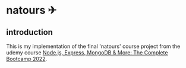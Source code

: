 # natours ✈

## introduction

This is my implementation of the final 'natours' course project from the udemy course [Node.js, Express, MongoDB & More: The Complete Bootcamp 2022](https://www.udemy.com/course/nodejs-express-mongodb-bootcamp/).
